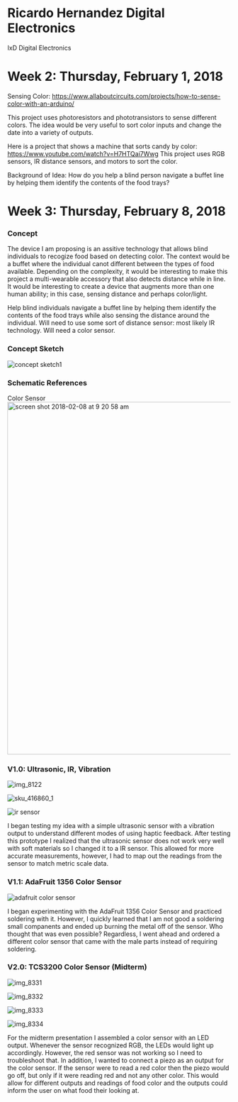 # Ricardo Hernandez Digital Electronics
IxD Digital Electronics

# Week 2: Thursday, February 1, 2018

Sensing Color: https://www.allaboutcircuits.com/projects/how-to-sense-color-with-an-arduino/

This project uses photoresistors and phototransistors to sense different colors. The idea would be very useful to sort color inputs and change the date into a variety of outputs.

Here is a project that shows a machine that sorts candy by color: https://www.youtube.com/watch?v=H7HTQai7Wwg
This project uses RGB sensors, IR distance sensors, and motors to sort the color.

Background of Idea: How do you help a blind person navigate a buffet line by helping them identify the contents of the food trays? 

# Week 3: Thursday, February 8, 2018

### Concept
The device I am proposing is an assitive technology that allows blind individuals to recogize food based on detecting color. The context would be a buffet where the individual canot different between the types of food available. Depending on the complexity, it would be interesting to make this project a multi-wearable accessory that also detects distance while in line. It would be interesting to create a device that augments more than one human ability; in this case, sensing distance and perhaps color/light. 

Help blind individuals navigate a buffet line by helping them identify the contents of the food trays while also sensing the distance around the individual. 
  Will need to use some sort of distance sensor: most likely IR technology.
  Will need a color sensor. 

### Concept Sketch

![concept sketch1](https://user-images.githubusercontent.com/35578913/35985586-d3bbc496-0cab-11e8-9e0e-c9487e3cf2ac.jpg)

### Schematic References

Color Sensor
<img width="795" alt="screen shot 2018-02-08 at 9 20 58 am" src="https://user-images.githubusercontent.com/35578913/35987791-8c9f5f36-0cb1-11e8-9041-d18408146e0f.png">

### V1.0: Ultrasonic, IR, Vibration 

![img_8122](https://user-images.githubusercontent.com/35578913/35987931-f8328610-0cb1-11e8-8905-6076483f7250.JPG)

![sku_416860_1](https://user-images.githubusercontent.com/35578913/37172416-8ec72378-22c5-11e8-827d-2b3ce4d79da2.jpg)

![ir sensor](https://user-images.githubusercontent.com/35578913/37172440-9fc946ba-22c5-11e8-985e-4e6726af4671.jpg)

I began testing my idea with a simple ultrasonic sensor with a vibration output to understand different modes of using haptic feedback. After testing this prototype I realized that the ultrasonic sensor does not work very well with soft materials so I changed it to a IR sensor. This allowed for more accurate measurements, however, I had to map out the readings from the sensor to match metric scale data. 

### V1.1: AdaFruit 1356 Color Sensor

![adafruit color sensor](https://user-images.githubusercontent.com/35578913/37172676-545bf226-22c6-11e8-9aaf-1ebd7f7194a6.jpg)

I began experimenting with the AdaFruit 1356 Color Sensor and practiced soldering with it. However, I quickly learned that I am not good a soldering small companents and ended up burning the metal off of the sensor. Who thought that was even possible? Regardless, I went ahead and ordered a different color sensor that came with the male parts instead of requiring soldering. 

### V2.0: TCS3200 Color Sensor (Midterm)

![img_8331](https://user-images.githubusercontent.com/35578913/37173064-72ed9004-22c7-11e8-80f0-6c27bbbabfe7.jpg)

![img_8332](https://user-images.githubusercontent.com/35578913/37173129-9aa45808-22c7-11e8-94e8-0ae8582ccc8a.JPG)

![img_8333](https://user-images.githubusercontent.com/35578913/37173148-a7b1ce4a-22c7-11e8-8f94-a971ae922c25.JPG)

![img_8334](https://user-images.githubusercontent.com/35578913/37173168-b6f3bb02-22c7-11e8-9adf-7a695a5f9021.JPG)

For the midterm presentation I assembled a color sensor with an LED output. Whenever the sensor recognized RGB, the LEDs would light up accordingly. However, the red sensor was not working so I need to troubleshoot that. In addition, I wanted to connect a piezo as an output for the color sensor. If the sensor were to read a red color then the piezo would go off, but only if it were reading red and not any other color. This would allow for different outputs and readings of food color and the outputs could inform the user on what food their looking at. 

